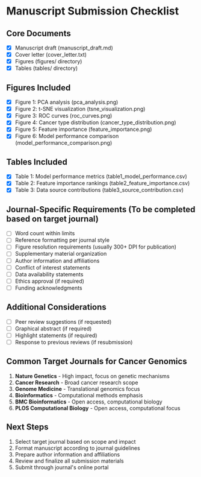 # Manuscript Submission Checklist

## Core Documents
- [x] Manuscript draft (manuscript_draft.md)
- [x] Cover letter (cover_letter.txt)
- [x] Figures (figures/ directory)
- [x] Tables (tables/ directory)

## Figures Included
- [x] Figure 1: PCA analysis (pca_analysis.png)
- [x] Figure 2: t-SNE visualization (tsne_visualization.png)
- [x] Figure 3: ROC curves (roc_curves.png)
- [x] Figure 4: Cancer type distribution (cancer_type_distribution.png)
- [x] Figure 5: Feature importance (feature_importance.png)
- [x] Figure 6: Model performance comparison (model_performance_comparison.png)

## Tables Included
- [x] Table 1: Model performance metrics (table1_model_performance.csv)
- [x] Table 2: Feature importance rankings (table2_feature_importance.csv)
- [x] Table 3: Data source contributions (table3_source_contribution.csv)

## Journal-Specific Requirements (To be completed based on target journal)
- [ ] Word count within limits
- [ ] Reference formatting per journal style
- [ ] Figure resolution requirements (usually 300+ DPI for publication)
- [ ] Supplementary material organization
- [ ] Author information and affiliations
- [ ] Conflict of interest statements
- [ ] Data availability statements
- [ ] Ethics approval (if required)
- [ ] Funding acknowledgments

## Additional Considerations
- [ ] Peer review suggestions (if requested)
- [ ] Graphical abstract (if required)
- [ ] Highlight statements (if required)
- [ ] Response to previous reviews (if resubmission)

## Common Target Journals for Cancer Genomics
1. **Nature Genetics** - High impact, focus on genetic mechanisms
2. **Cancer Research** - Broad cancer research scope
3. **Genome Medicine** - Translational genomics focus
4. **Bioinformatics** - Computational methods emphasis
5. **BMC Bioinformatics** - Open access, computational biology
6. **PLOS Computational Biology** - Open access, computational focus

## Next Steps
1. Select target journal based on scope and impact
2. Format manuscript according to journal guidelines
3. Prepare author information and affiliations
4. Review and finalize all submission materials
5. Submit through journal's online portal
